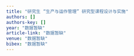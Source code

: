 ```yaml
---
title: "研究生 “生产与运作管理” 研究型课程设计与实施"
authors: []
authors-key: []
year: "数据暂缺"
article-link: "数据暂缺"
venue: "数据暂缺"
bibex: "数据暂缺"
---
```

